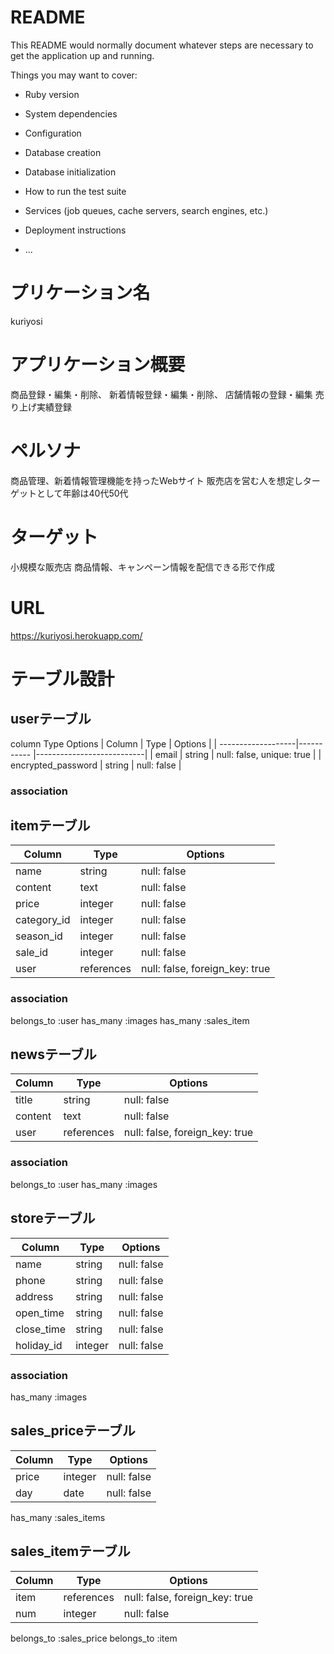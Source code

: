 # README

This README would normally document whatever steps are necessary to get the
application up and running.

Things you may want to cover:

* Ruby version

* System dependencies

* Configuration

* Database creation

* Database initialization

* How to run the test suite

* Services (job queues, cache servers, search engines, etc.)

* Deployment instructions

* ...

# プリケーション名
 kuriyosi

 # アプリケーション概要
  商品登録・編集・削除、
  新着情報登録・編集・削除、
  店舗情報の登録・編集
  売り上げ実績登録

# ペルソナ
  商品管理、新着情報管理機能を持ったWebサイト
  販売店を営む人を想定しターゲットとして年齢は40代50代

# ターゲット
  小規模な販売店
  商品情報、キャンペーン情報を配信できる形で作成
# URL
https://kuriyosi.herokuapp.com/

# テーブル設計

## userテーブル
column Type Options
| Column             | Type       | Options                   |
| -------------------|----------- |---------------------------|
| email              | string     | null: false, unique: true |
| encrypted_password | string     | null: false               |

### association

## itemテーブル
| Column             | Type       | Options                        |
| -------------------|----------- |--------------------------------|
|  name              | string     | null: false                    |
|  content           | text       | null: false                    |
|  price             | integer    | null: false                    |
|  category_id       | integer    | null: false                    |
|  season_id         | integer    | null: false                    |
|  sale_id           | integer    | null: false                    |
|  user              | references | null: false, foreign_key: true |

### association
belongs_to :user
has_many :images
has_many :sales_item

## newsテーブル

| Column             | Type       | Options                        |
| -------------------|----------- |--------------------------------|
|  title             | string     | null: false                    |
|  content           | text       | null: false                    |
|  user              | references | null: false, foreign_key: true |

### association
belongs_to :user
has_many :images

## storeテーブル
| Column             | Type       | Options                        |
| -------------------|----------- |--------------------------------|
|  name              | string     | null: false                    |
|  phone             | string     | null: false                    |
|  address           | string     | null: false                    |
|  open_time         | string     | null: false                    |
|  close_time        | string     | null: false                    |
|  holiday_id        | integer    | null: false                    |

### association
has_many :images

## sales_priceテーブル
| Column             | Type       | Options                        |
| -------------------|----------- |--------------------------------|
|  price             | integer    | null: false                    |
|  day               | date       | null: false                    |

has_many :sales_items

## sales_itemテーブル
| Column             | Type       | Options                        |
| -------------------|----------- |--------------------------------|
|  item              | references | null: false, foreign_key: true |
|  num               | integer    | null: false                    |

belongs_to :sales_price
belongs_to :item

